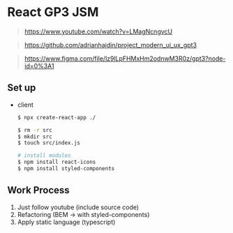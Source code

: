 # React GP3 JSM

> https://www.youtube.com/watch?v=LMagNcngvcU

> https://github.com/adrianhajdin/project_modern_ui_ux_gpt3

> https://www.figma.com/file/lz9lLpFHMxHm2odnwM3R0z/gpt3?node-id=0%3A1

## Set up

- client

  ```bash
  $ npx create-react-app ./

  $ rm -r src
  $ mkdir src
  $ touch src/index.js

  # install modules
  $ npm install react-icons
  $ npm install styled-components
  ```

## Work Process
1. Just follow youtube (include source code)
2. Refactoring (BEM -> with styled-components)
3. Apply static language (typescript)